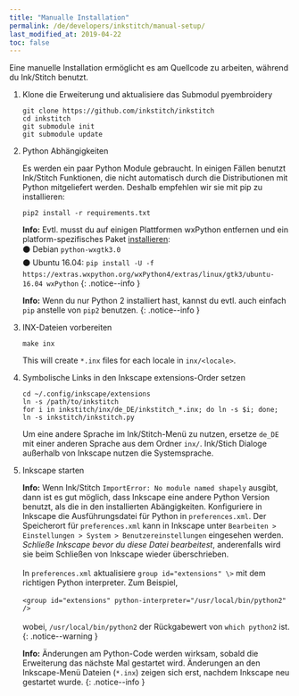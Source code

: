 ```yaml
---
title: "Manualle Installation"
permalink: /de/developers/inkstitch/manual-setup/
last_modified_at: 2019-04-22
toc: false
---
```

Eine manuelle Installation ermöglicht es am Quellcode zu arbeiten, während du Ink/Stitch benutzt.

1. Klone die Erweiterung und aktualisiere das Submodul pyembroidery

   ```
   git clone https://github.com/inkstitch/inkstitch
   cd inkstitch
   git submodule init
   git submodule update
   ```
2. Python Abhängigkeiten

    Es werden ein paar Python Module gebraucht. In einigen Fällen benutzt Ink/Stitch Funktionen, die nicht automatisch durch die Distributionen mit Python mitgeliefert werden.
    Deshalb empfehlen wir sie mit pip zu installieren:
    ```
    pip2 install -r requirements.txt
    ```

    **Info:** Evtl. musst du auf einigen Plattformen wxPython entfernen und ein platform-spezifisches Paket [installieren](https://wiki.wxpython.org/How%20to%20install%20wxPython):<br />
       ⚫ Debian `python-wxgtk3.0`<br />
       ⚫ Ubuntu 16.04: `pip install -U -f https://extras.wxpython.org/wxPython4/extras/linux/gtk3/ubuntu-16.04 wxPython`
    {: .notice--info }
 
    **Info:** Wenn du nur Python 2 installiert hast, kannst du evtl. auch einfach `pip` anstelle von `pip2` benutzen.
    {: .notice--info }

3. INX-Dateien vorbereiten

    ```
    make inx
    ```

    This will create `*.inx` files for each locale in `inx/<locale>`.

4. Symbolische Links in den Inkscape extensions-Order setzen

    ```
    cd ~/.config/inkscape/extensions
    ln -s /path/to/inkstitch
    for i in inkstitch/inx/de_DE/inkstitch_*.inx; do ln -s $i; done;
    ln -s inkstitch/inkstitch.py
    ```

    Um eine andere Sprache im Ink/Stitch-Menü zu nutzen, ersetze `de_DE` mit einer anderen Sprache aus dem Ordner `inx/`.
    Ink/Stich Dialoge außerhalb von Inkscape nutzen die Systemsprache.

5. Inkscape starten

    **Info:** Wenn Ink/Stitch `ImportError: No module named shapely` ausgibt, dann ist es gut möglich, dass Inkscape eine andere Python Version benutzt,
    als die in den installierten Abängigkeiten. Konfiguriere in Inkscape die Ausführungsdatei für Python in `preferences.xml`.
    Der Speicherort für `preferences.xml` kann in Inkscape unter `Bearbeiten > Einstellungen > System > Benutzereinstellungen` eingesehen werden.
    *Schließe Inkscape bevor du diese Datei bearbeitest*, anderenfalls wird sie beim Schließen von Inkscape wieder überschrieben.<br /><br />
    In `preferences.xml` aktualisiere `group id="extensions" \>` mit dem richtigen Python interpreter. Zum Beispiel,<br /><br />
    `<group id="extensions" python-interpreter="/usr/local/bin/python2" />`<br/><br/>
    wobei, `/usr/local/bin/python2` der Rückgabewert von `which python2` ist.
    {: .notice--warning }

    **Info:** Änderungen am Python-Code werden wirksam, sobald die Erweiterung das nächste Mal gestartet wird. Änderungen an den Inkscape-Menü Dateien (`*.inx`) zeigen sich erst,
    nachdem Inkscape neu gestartet wurde.
    {: .notice--info }
